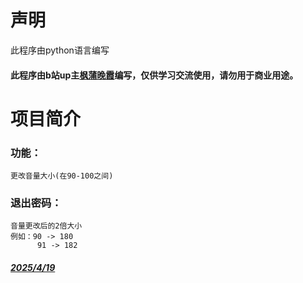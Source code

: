 # 声明

此程序由python语言编写

#### 此程序由b站up主[枫蒲晚霞](https://space.bilibili.com/3546583220095264?spm_id_from=333.1007.0.0)编写，仅供学习交流使用，请勿用于商业用途。

# 项目简介

### 功能：
    更改音量大小(在90-100之间)

### 退出密码：
    音量更改后的2倍大小
    例如：90 -> 180
          91 -> 182

#### [*2025/4/19*]()
